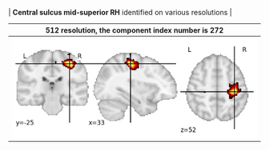 


| **Central sulcus mid-superior RH** identified on various resolutions |

| 512 resolution, the component index number is 272|  
|:---:|  
| ![Component 512](../512/final/272.jpg "From component 512: Central sulcus mid-superior RH") |